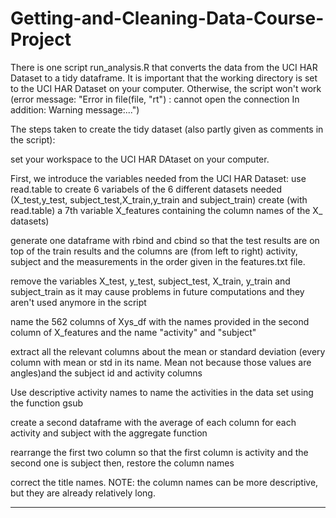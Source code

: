 # Getting-and-Cleaning-Data-Course-Project

There is one script run_analysis.R that converts the data from the UCI HAR Dataset to a tidy dataframe.
It is important that the working directory is set to the UCI HAR Dataset on your computer. Otherwise, 
the script won't work (error message: "Error in file(file, "rt") : cannot open the connection
In addition: Warning message:...")

The steps taken to create the tidy dataset (also partly given as comments in the script):

set your workspace to the UCI HAR DAtaset on your computer.

First, we introduce the variables needed from the UCI HAR Dataset:
use read.table to create 6 variabels of the 6 different datasets needed 
(X_test,y_test, subject_test,X_train,y_train and subject_train)
create (with read.table) a 7th variable X_features containing the column 
names of the X_ datasets)

generate one dataframe with rbind and cbind so that the test results are on top of the train results 
and the columns are (from left to right) activity, subject and the measurements in the order given in the features.txt file.

remove the variables X_test, y_test, subject_test, X_train, y_train and subject_train 
as it may cause problems in future computations and they aren't used anymore in the script

name the 562 columns of Xys_df with the names provided in the second column of X_features 
and the name "activity" and "subject"

extract all the relevant columns about the mean or standard deviation (every column with mean or std 
in its name. Mean not because those values are angles)and the subject id and activity columns

Use descriptive activity names to name the activities in the data set using the function gsub

create a second dataframe with the average of each column for each activity and subject with the aggregate function

rearrange the first two column so that the first column is activity and the second one is subject then, 
restore the column names

correct the title names. NOTE: the column names can be more descriptive, but they are already relatively long.
_______________________________________________________________________________________________________________
